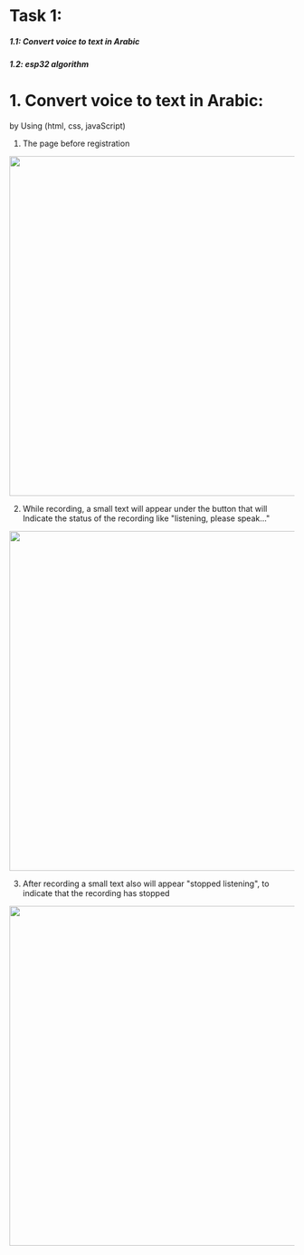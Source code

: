 # Task 1:
#####  1.1: Convert voice to text in Arabic
##### 1.2: esp32 algorithm



#  1. Convert voice to text in Arabic:
by Using (html, css, javaScript) 
 1. The page  before registration 
<img src= "https://user-images.githubusercontent.com/107882994/177889035-418c9cdf-a7df-4d22-a9aa-1e50de6aed7b.png" width="600">

 2. While recording, a small text will appear under the button  that will Indicate the status of the recording like  "listening, please speak..." 
<img src= "https://user-images.githubusercontent.com/107882994/177889090-1f1cb778-7277-4ff5-be28-dc64759a0653.png" width="600">

 3. After recording a small text also will appear "stopped listening", to indicate that the recording has stopped
<img src= "https://user-images.githubusercontent.com/107882994/177889139-400bd711-91bc-4a12-a0d6-74291a4204b3.png" width="600">






